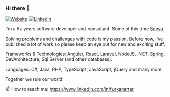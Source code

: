 ### Hi there 👋
[![Website](https://www.furkanartar.dev/assets/img/favicon-16x16.png)](https://www.furkanartar.dev/)
[![Linkedin](https://img.shields.io/badge/-LinkedIn-blue?style=flat&logo=Linkedin&logoColor=white)](https://www.linkedin.com/in/furkanartar/)

I'm a 5+ years software developer and consultant. Some of this time [Sopyo](https://www.sopyo.com/).

Solving problems and challenges with code is my passion. Before now, I've published a lot of work so please keep an eye out for new and exciting stuff.

Frameworks & Technologies: Angular, React, Laravel, NodeJS, .NET, Spring, DevArchitecture, Sql Server (and other databases).

Languages: C#, Java, PHP, TypeScript, JavaScript, jQuery and many more.
 
Together we rule our world!

📫 How to reach me: https://www.linkedin.com/in/furkanartar

